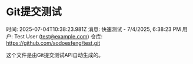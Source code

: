 # Git提交测试
        
时间: 2025-07-04T10:38:23.981Z
消息: 快速测试 - 7/4/2025, 6:38:23 PM
用户: Test User (test@example.com)
仓库: https://github.com/sodoesfeng/test.git

这个文件是由Git提交测试API自动生成的。

